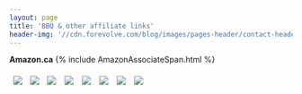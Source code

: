 ```yaml
---
layout: page
title: 'BBQ & other affiliate links'
header-img: '//cdn.forevolve.com/blog/images/pages-header/contact-header-book.jpg'
---
```


**Amazon.ca** {% include AmazonAssociateSpan.html %}

<div class="amazon-product-container">
    <a target="_blank" href="https://www.amazon.ca/gp/offer-listing/1984858920/ref=as_li_tl?ie=UTF8&camp=15121&creative=330641&creativeASIN=1984858920&linkCode=am2&tag=forevolve04-20&linkId=29125da8fa14a1f8c553cab3ef7ef258"><img border="0" src="//ws-na.amazon-adsystem.com/widgets/q?_encoding=UTF8&MarketPlace=CA&ASIN=1984858920&ServiceVersion=20070822&ID=AsinImage&WS=1&Format=_SL250_&tag=forevolve04-20" ></a>
    <a target="_blank" href="https://www.amazon.ca/gp/offer-listing/0761181865/ref=as_li_tl?ie=UTF8&camp=15121&creative=330641&creativeASIN=0761181865&linkCode=am2&tag=forevolve04-20&linkId=2cb9031101bcf0173977291bdde68f78"><img border="0" src="//ws-na.amazon-adsystem.com/widgets/q?_encoding=UTF8&MarketPlace=CA&ASIN=0761181865&ServiceVersion=20070822&ID=AsinImage&WS=1&Format=_SL250_&tag=forevolve04-20" ></a>
    <a href="https://www.amazon.ca/gp/product/B007T1CTDE?smid=A3DWYIK6Y9EEQB&th=1&linkCode=li3&tag=forevolve04-20&linkId=fc265c966055aca4b4edf43c61e4872b&language=en_CA&ref_=as_li_ss_il" target="_blank"><img border="0" src="//ws-na.amazon-adsystem.com/widgets/q?_encoding=UTF8&ASIN=B007T1CTDE&Format=_SL250_&ID=AsinImage&MarketPlace=CA&ServiceVersion=20070822&WS=1&tag=forevolve04-20&language=en_CA" ></a><img src="https://ir-ca.amazon-adsystem.com/e/ir?t=forevolve04-20&language=en_CA&l=li3&o=15&a=B007T1CTDE" width="1" height="1" border="0" alt="" style="border:none !important; margin:0px !important;" />
    <a href="https://www.amazon.ca/Iwatani-CB-TC-PRO-Professional-Chef-Torch/dp/B01HVZR3DI?pd_rd_w=VL1CD&content-id=amzn1.sym.8b4d8c20-8e51-4634-a76f-c00a1995a502&pf_rd_p=8b4d8c20-8e51-4634-a76f-c00a1995a502&pf_rd_r=4FP40TTXBFRRCPQ9YJSW&pd_rd_wg=dc35B&pd_rd_r=6b8501c7-3d1e-4eaa-8aca-221d3fa4de2b&pd_rd_i=B01HVZR3DI&psc=1&linkCode=li3&tag=forevolve04-20&linkId=2c8ce8be9b3321c4e25ea9bb86844b12&language=en_CA&ref_=as_li_ss_il" target="_blank"><img border="0" src="//ws-na.amazon-adsystem.com/widgets/q?_encoding=UTF8&ASIN=B01HVZR3DI&Format=_SL250_&ID=AsinImage&MarketPlace=CA&ServiceVersion=20070822&WS=1&tag=forevolve04-20&language=en_CA" ></a><img src="https://ir-ca.amazon-adsystem.com/e/ir?t=forevolve04-20&language=en_CA&l=li3&o=15&a=B01HVZR3DI" width="1" height="1" border="0" alt="" style="border:none !important; margin:0px !important;" />
    <a href="https://www.amazon.ca/Breville-BFP800BSXL-Processor-Black-Sesame/dp/B005I6ZKCE?pd_rd_w=VL1CD&content-id=amzn1.sym.8b4d8c20-8e51-4634-a76f-c00a1995a502&pf_rd_p=8b4d8c20-8e51-4634-a76f-c00a1995a502&pf_rd_r=4FP40TTXBFRRCPQ9YJSW&pd_rd_wg=dc35B&pd_rd_r=6b8501c7-3d1e-4eaa-8aca-221d3fa4de2b&pd_rd_i=B00F36USAS&th=1&linkCode=li3&tag=forevolve04-20&linkId=69ef0e75b16fd89cc3923faf2959cb1c&language=en_CA&ref_=as_li_ss_il" target="_blank"><img border="0" src="//ws-na.amazon-adsystem.com/widgets/q?_encoding=UTF8&ASIN=B005I6ZKCE&Format=_SL250_&ID=AsinImage&MarketPlace=CA&ServiceVersion=20070822&WS=1&tag=forevolve04-20&language=en_CA" ></a><img src="https://ir-ca.amazon-adsystem.com/e/ir?t=forevolve04-20&language=en_CA&l=li3&o=15&a=B005I6ZKCE" width="1" height="1" border="0" alt="" style="border:none !important; margin:0px !important;" />
    <a href="https://www.amazon.ca/Rechargeable-Electric-Sharpener-KYOEON-Professional/dp/B09991Y94W?ie=UTF8&linkCode=li3&tag=forevolve04-20&linkId=8cfdc31c8132e74fd9250e1daacce58f&language=en_CA&ref_=as_li_ss_il" target="_blank"><img border="0" src="//ws-na.amazon-adsystem.com/widgets/q?_encoding=UTF8&ASIN=B09991Y94W&Format=_SL250_&ID=AsinImage&MarketPlace=CA&ServiceVersion=20070822&WS=1&tag=forevolve04-20&language=en_CA" ></a><img src="https://ir-ca.amazon-adsystem.com/e/ir?t=forevolve04-20&language=en_CA&l=li3&o=15&a=B09991Y94W" width="1" height="1" border="0" alt="" style="border:none !important; margin:0px !important;" />
    <a href="https://www.amazon.ca/dp/B06XKNZT1P?psc=1&aod=1&linkCode=li3&tag=forevolve04-20&linkId=00357bdf8d794cb42cba376cd8e29b3d&language=en_CA&ref_=as_li_ss_il" target="_blank"><img border="0" src="//ws-na.amazon-adsystem.com/widgets/q?_encoding=UTF8&ASIN=B06XKNZT1P&Format=_SL250_&ID=AsinImage&MarketPlace=CA&ServiceVersion=20070822&WS=1&tag=forevolve04-20&language=en_CA" ></a><img src="https://ir-ca.amazon-adsystem.com/e/ir?t=forevolve04-20&language=en_CA&l=li3&o=15&a=B06XKNZT1P" width="1" height="1" border="0" alt="" style="border:none !important; margin:0px !important;" />
    <a href="https://www.amazon.ca/Oculus-Quest-Advanced-All-One/dp/B0BGQNLHFW?crid=3LM0GKK5YLDOL&keywords=Meta%2BQuest%2B2&qid=1668811073&qu=eyJxc2MiOiIyLjQ5IiwicXNhIjoiMi40OSIsInFzcCI6IjIuMzIifQ%3D%3D&s=videogames&sprefix=meta%2Bquest%2B2%2Cvideogames%2C60&sr=1-4&th=1&linkCode=li3&tag=forevolve04-20&linkId=357f3bd408fb7a0461168e333054e436&language=en_CA&ref_=as_li_ss_il" target="_blank"><img border="0" src="//ws-na.amazon-adsystem.com/widgets/q?_encoding=UTF8&ASIN=B0BGQNLHFW&Format=_SL250_&ID=AsinImage&MarketPlace=CA&ServiceVersion=20070822&WS=1&tag=forevolve04-20&language=en_CA" ></a><img src="https://ir-ca.amazon-adsystem.com/e/ir?t=forevolve04-20&language=en_CA&l=li3&o=15&a=B0BGQNLHFW" width="1" height="1" border="0" alt="" style="border:none !important; margin:0px !important;" />
</div>
<style>
.amazon-product-container{
    display:flex;
    flex-wrap: wrap;
}
.amazon-product-container a{
    margin: 7px;
}
</style>